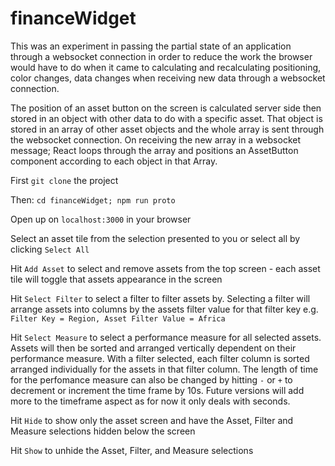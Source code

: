 # financeWidget

This was an experiment in passing the partial state of an application through a websocket connection in order to reduce the work the browser would have to do when it came to calculating and recalculating positioning, color changes, data changes when receiving new data through a websocket connection.

The position of an asset button on the screen is calculated server side then stored in an object with other data to do with a specific asset. That object is stored in an array of other asset objects and the whole array is sent through the websocket connection. On receiving the new array in a websocket message; React loops through the array and positions an AssetButton component according to each object in that Array.

First ```git clone``` the project

Then: ```cd financeWidget; npm run proto```

Open up on ```localhost:3000``` in your browser

Select an asset tile from the selection presented to you or select all by clicking ```Select All```

Hit ```Add Asset``` to select and remove assets from the top screen - each asset tile will toggle that assets appearance in the screen

Hit ```Select Filter``` to select a filter to filter assets by. Selecting a filter will arrange assets into columns by the assets filter value for that filter key e.g. ```Filter Key = Region, Asset Filter Value = Africa```

Hit ```Select Measure``` to select a performance measure for all selected assets. Assets will then be sorted and arranged vertically dependent on their performance measure. With a filter selected, each filter column is sorted arranged individually for the assets in that filter column. The length of time for the perfomance measure can also be changed by hitting ```-``` or ```+``` to decrement or increment the time frame by 10s. Future versions will add more to the timeframe aspect as for now it only deals with seconds.

Hit ```Hide``` to show only the asset screen and have the Asset, Filter and Measure selections hidden below the screen

Hit ```Show``` to unhide the Asset, Filter, and Measure selections
